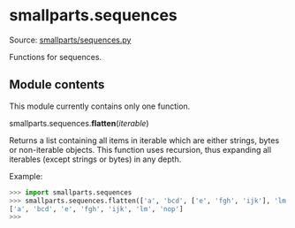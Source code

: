 # smallparts.sequences

Source: [smallparts/sequences.py](https://github.com/blackstream-x/smallparts/blob/master/smallparts/sequences.py)

Functions for sequences.

## Module contents

This module currently contains only one function.

smallparts.sequences.**flatten**(*iterable*)

Returns a list containing all items in iterable which are either strings, bytes
or non-iterable objects. This function uses recursion, thus expanding all iterables
(except strings or bytes) in any depth.

Example:

```python
>>> import smallparts.sequences
>>> smallparts.sequences.flatten(['a', 'bcd', ['e', 'fgh', 'ijk'], 'lm', 'nop'])
['a', 'bcd', 'e', 'fgh', 'ijk', 'lm', 'nop']
>>> 
```
